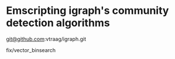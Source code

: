 # Emscripting igraph's community detection algorithms

git@github.com:vtraag/igraph.git

fix/vector_binsearch
